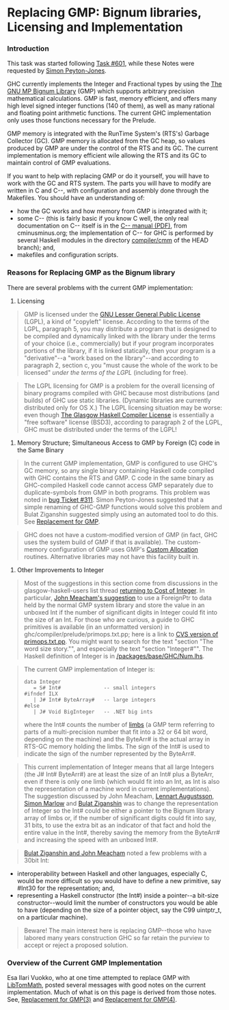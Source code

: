 # Replacing GMP: Bignum libraries, Licensing and Implementation

### Introduction


This task was started following [ Task \#601](http://hackage.haskell.org/trac/ghc/ticket/601), while these Notes were requested by [ Simon Peyton-Jones](http://www.haskell.org/pipermail/glasgow-haskell-users/2006-August/010676.html).


GHC currently implements the Integer and Fractional types by using the [ The GNU MP Bignum Library](http://swox.com/gmp/) (GMP) which supports arbitrary precision mathematical calculations.  GMP is fast, memory efficient, and offers many high level signed integer functions (140 of them), as well as many rational and floating point arithmetic functions.  The current GHC implementation only uses those functions necessary for the Prelude.  


GMP memory is integrated with the RunTime System's (RTS's) Garbage Collector (GC).  GMP memory is allocated from the GC heap, so values produced by GMP are under the control of the RTS and its GC.  The current implementation is memory efficient wile allowing the RTS and its GC to maintain control of GMP evaluations.


If you want to help with replacing GMP or do it yourself, you will have to work with the GC and RTS system.  The parts you will have to modify are written in C and C--, with configuration and assembly done through the Makefiles.  You should have an understanding of:

- how the GC works and how memory from GMP is integrated with it;
- some C-- (this is fairly basic if you know C well, the only real documentation on C-- itself is in the [ C-- manual (PDF)](http://cminusminus.org/extern/man2.pdf), from cminusminus.org; the implementation of C-- for GHC is performed by several Haskell modules in the directory [ compiler/cmm](http://darcs.haskell.org/ghc/compiler/cmm/) of the HEAD branch); and,
- makefiles and configuration scripts.

### Reasons for Replacing GMP as the Bignum library


There are several problems with the current GMP implementation:

1. Licensing

>
> GMP is licensed under the [ GNU Lesser General Public License](http://www.gnu.org/copyleft/lesser.html) (LGPL), a kind of "copyleft" license.  According to the terms of the LGPL, paragraph 5, you may distribute a program that is designed to be compiled and dynamically linked with the library under the terms of your choice (i.e., commercially) but if your program incorporates portions of the library, if it is linked statically, then your program is a "derivative"--a "work based on the library"--and according to paragraph 2, section c, you "must cause the whole of the work to be licensed" *under the terms of the LGPL* (including for free).  

>
> The LGPL licensing for GMP is a problem for the overall licensing of binary programs compiled with GHC because most distributions (and builds) of GHC use static libraries.  (Dynamic libraries are currently distributed only for OS X.)  The LGPL licensing situation may be worse: even though [ The Glasgow Haskell Compiler License](http://cvs.haskell.org/cgi-bin/cvsweb.cgi/fptools/ghc/LICENSE?rev=1.1.26.1;content-type=text%2Fplain) is essentially a "free software" license (BSD3), according to paragraph 2 of the LGPL, GHC must be distributed under the terms of the LGPL!

1. Memory Structure; Simultaneous Access to GMP by Foreign (C) code in the Same Binary

>
> In the current GMP implementation, GMP is configured to use GHC's GC memory, so any single binary containing Haskell code compiled with GHC contains the RTS and GMP.  C code in the same binary as GHC-compiled Haskell code cannot access GMP separately due to duplicate-symbols from GMP in both programs.  This problem was noted in [ bug Ticket \#311](http://hackage.haskell.org/trac/ghc/ticket/311).  Simon Peyton-Jones suggested that a simple renaming of GHC-GMP functions would solve this problem and Bulat Ziganshin suggested simply using an automated tool to do this.  See [ Replacement for GMP](http://www.haskell.org/pipermail/glasgow-haskell-users/2006-August/010679.html).

>
> GHC does not have a custom-modified version of GMP (in fact, GHC uses the system build of GMP if that is available).  The custom-memory configuration of GMP uses GMP's [ Custom Allocation](http://swox.com/gmp/manual/Custom-Allocation.html#Custom-Allocation) routines.  Alternative libraries may not have this facility built in.

1. Other Improvements to Integer

>
> Most of the suggestions in this section come from discussions in the glasgow-haskell-users list thread [ returning to Cost of Integer](http://www.haskell.org/pipermail/glasgow-haskell-users/2006-July/010654.html).  In particular, [ John Meacham's suggestion](http://www.haskell.org/pipermail/glasgow-haskell-users/2006-July/010660.html) to use a ForeignPtr to data held by the normal GMP system library and store the value in an unboxed Int if the number of significant digits in Integer could fit into the size of an Int.  For those who are curious, a guide to GHC primitives is available (in an unformatted version) in ghc/compiler/prelude/primops.txt.pp; here is a link to [ CVS version of primops.txt.pp](http://darcs.haskell.org/ghc/compiler/prelude/primops.txt.pp).  You might want to search for the text "section "The word size story."", and especially the text "section "Integer\#"".   The Haskell definition of Integer is in [ /packages/base/GHC/Num.lhs](http://darcs.haskell.org/packages/base/GHC/Num.lhs).

>
> The current GMP implementation of Integer is:
>
> ```wiki
> data Integer	
>    = S# Int#              -- small integers
> #ifndef ILX
>    | J# Int# ByteArray#   -- large integers
> #else
>    | J# Void BigInteger   -- .NET big ints
> ```
>
>
> where the Int\# counts the number of [ limbs](http://swox.com/gmp/manual/Nomenclature-and-Types.html#Nomenclature-and-Types) (a GMP term referring to parts of a multi-precision number that fit into a 32 or 64 bit word, depending on the machine) and the ByteArr\# is the actual array in RTS-GC memory holding the limbs.  The sign of the Int\# is used to indicate the sign of the number represented by the ByteArr\#.  

>
> This current implementation of Integer means that all large Integers (the J\# Int\# ByteArr\#) are at least the size of an Int\# plus a ByteArr, even if there is only one limb (which would fit into an Int, as Int is also the representation of a machine word in current implementations).  The suggestion discussed by John Meacham, [ Lennart Augustsson](http://www.haskell.org/pipermail/glasgow-haskell-users/2006-August/010664.html), [ Simon Marlow](http://www.haskell.org/pipermail/glasgow-haskell-users/2006-August/010677.html) and [ Bulat Ziganshin](http://www.haskell.org/pipermail/glasgow-haskell-users/2006-August/010687.html) was to change the representation of Integer so the Int\# could be either a pointer to the Bignum library array of limbs or, if the number of significant digits could fit into say, 31 bits, to use the extra bit as an indicator of that fact and hold the entire value in the Int\#, thereby saving the memory from the ByteArr\# and increasing the speed with an unboxed Int\#.  

> [ Bulat Ziganshin and John Meacham](http://www.haskell.org/pipermail/glasgow-haskell-users/2006-August/010688.html) noted a few problems with a 30bit Int: 

- interoperability between Haskell and other languages, especially C, would be more difficult so you would have to define a new primitive, say \#Int30 for the representation; and,
- representing a Haskell constructor (the Int\#) inside a pointer--a bit-size constructor--would limit the number of constructors you would be able to have (depending on the size of a pointer object, say the C99 uintptr_t, on a particular machine).

>
> Beware!  The main interest here is replacing GMP--those who have labored many years construction GHC so far retain the purview to accept or reject a proposed solution.

### Overview of the Current GMP Implementation


Esa Ilari Vuokko, who at one time attempted to replace GMP with [ LibTomMath](http://math.libtomcrypt.com/), posted several messages with good notes on the current implementation.  Much of what is on this page is derived from those notes.  See, [ Replacement for GMP(3)](http://www.haskell.org/pipermail/glasgow-haskell-users/2006-August/010669.html) and [ Replacement for GMP(4)](http://www.haskell.org/pipermail/glasgow-haskell-users/2006-August/010674.html).
